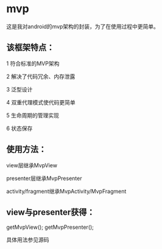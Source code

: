 # mvp

这是我对android的mvp架构的封装，为了在使用过程中更简单。

该框架特点：
----

1 符合标准的MVP架构

2 解决了代码冗余、内存泄露

3 泛型设计

4 双重代理模式使代码更简单

5 生命周期的管理实现

6 状态保存


使用方法：
----

view层继承MvpView

presenter层继承MvpPresenter

activity/fragment继承MvpActivity/MvpFragment

view与presenter获得：
------
getMvpView();
getMvpPresenter();



具体用法参见源码

